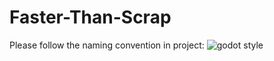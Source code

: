 # Faster-Than-Scrap


Please follow the naming convention in project:
![godot style](https://github.com/user-attachments/assets/0ab83108-745c-4734-9bb9-19635709961d)
